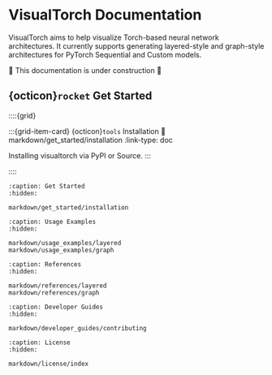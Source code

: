 # VisualTorch Documentation

VisualTorch aims to help visualize Torch-based neural network architectures. It currently supports generating layered-style and graph-style architectures for PyTorch Sequential and Custom models.

🚧 This documentation is under construction 🚧

## {octicon}`rocket` Get Started

::::{grid}

:::{grid-item-card} {octicon}`tools` Installation
:link: markdown/get_started/installation
:link-type: doc

Installing visualtorch via PyPI or Source.
:::

::::

```{toctree}
:caption: Get Started
:hidden:

markdown/get_started/installation
```

```{toctree}
:caption: Usage Examples
:hidden:

markdown/usage_examples/layered
markdown/usage_examples/graph
```

```{toctree}
:caption: References
:hidden:

markdown/references/layered
markdown/references/graph
```

```{toctree}
:caption: Developer Guides
:hidden:

markdown/developer_guides/contributing
```

```{toctree}
:caption: License
:hidden:

markdown/license/index
```
